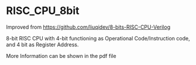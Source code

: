 # RISC_CPU_8bit

Improved from https://github.com/liuqidev/8-bits-RISC-CPU-Verilog

8-bit RISC CPU with 4-bit functioning as Operational Code/Instruction code, and 4 bit as Register Address.

More Information can be shown in the pdf file

